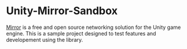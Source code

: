 # Unity-Mirror-Sandbox

[Mirror](https://mirror-networking.gitbook.io/docs/) is a free and open source networking solution for the Unity game engine. 
This is a sample project designed to test features and developement using the library.
